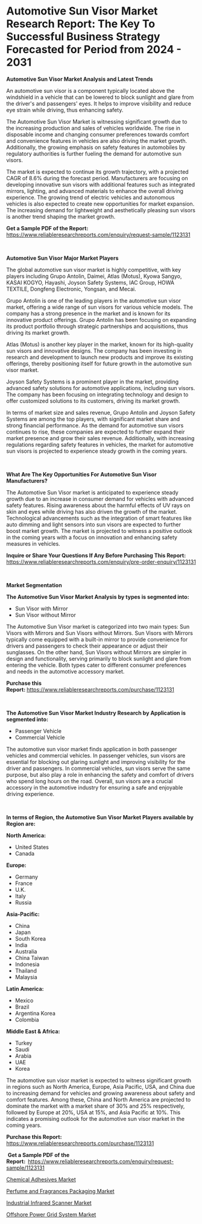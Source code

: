 <p><h1>Automotive Sun Visor Market Research Report: The Key To Successful Business Strategy Forecasted for Period from 2024 - 2031</h1></p><p><strong>Automotive Sun Visor Market Analysis and Latest Trends</strong></p>
<p><p>An automotive sun visor is a component typically located above the windshield in a vehicle that can be lowered to block sunlight and glare from the driver's and passengers' eyes. It helps to improve visibility and reduce eye strain while driving, thus enhancing safety.</p><p>The Automotive Sun Visor Market is witnessing significant growth due to the increasing production and sales of vehicles worldwide. The rise in disposable income and changing consumer preferences towards comfort and convenience features in vehicles are also driving the market growth. Additionally, the growing emphasis on safety features in automobiles by regulatory authorities is further fueling the demand for automotive sun visors.</p><p>The market is expected to continue its growth trajectory, with a projected CAGR of 8.6% during the forecast period. Manufacturers are focusing on developing innovative sun visors with additional features such as integrated mirrors, lighting, and advanced materials to enhance the overall driving experience. The growing trend of electric vehicles and autonomous vehicles is also expected to create new opportunities for market expansion. The increasing demand for lightweight and aesthetically pleasing sun visors is another trend shaping the market growth.</p></p>
<p><strong>Get a Sample PDF of the Report:&nbsp;</strong> <a href="https://www.reliableresearchreports.com/enquiry/request-sample/1123131">https://www.reliableresearchreports.com/enquiry/request-sample/1123131</a></p>
<p>&nbsp;</p>
<p><strong>Automotive Sun Visor Major Market Players</strong></p>
<p><p>The global automotive sun visor market is highly competitive, with key players including Grupo Antolin, Daimei, Atlas (Motus), Kyowa Sangyo, KASAI KOGYO, Hayashi, Joyson Safety Systems, IAC Group, HOWA TEXTILE, Dongfeng Electronic, Yongsan, and Mecai.</p><p>Grupo Antolin is one of the leading players in the automotive sun visor market, offering a wide range of sun visors for various vehicle models. The company has a strong presence in the market and is known for its innovative product offerings. Grupo Antolin has been focusing on expanding its product portfolio through strategic partnerships and acquisitions, thus driving its market growth.</p><p>Atlas (Motus) is another key player in the market, known for its high-quality sun visors and innovative designs. The company has been investing in research and development to launch new products and improve its existing offerings, thereby positioning itself for future growth in the automotive sun visor market.</p><p>Joyson Safety Systems is a prominent player in the market, providing advanced safety solutions for automotive applications, including sun visors. The company has been focusing on integrating technology and design to offer customized solutions to its customers, driving its market growth.</p><p>In terms of market size and sales revenue, Grupo Antolin and Joyson Safety Systems are among the top players, with significant market share and strong financial performance. As the demand for automotive sun visors continues to rise, these companies are expected to further expand their market presence and grow their sales revenue. Additionally, with increasing regulations regarding safety features in vehicles, the market for automotive sun visors is projected to experience steady growth in the coming years.</p></p>
<p>&nbsp;</p>
<p><strong>What Are The Key Opportunities For Automotive Sun Visor Manufacturers?</strong></p>
<p><p>The Automotive Sun Visor market is anticipated to experience steady growth due to an increase in consumer demand for vehicles with advanced safety features. Rising awareness about the harmful effects of UV rays on skin and eyes while driving has also driven the growth of the market. Technological advancements such as the integration of smart features like auto dimming and light sensors into sun visors are expected to further boost market growth. The market is projected to witness a positive outlook in the coming years with a focus on innovation and enhancing safety measures in vehicles.</p></p>
<p><strong>Inquire or Share Your Questions If Any Before Purchasing This Report:</strong> <a href="https://www.reliableresearchreports.com/enquiry/pre-order-enquiry/1123131">https://www.reliableresearchreports.com/enquiry/pre-order-enquiry/1123131</a></p>
<p>&nbsp;</p>
<p><strong>Market Segmentation</strong></p>
<p><strong>The Automotive Sun Visor Market Analysis by types is segmented into:</strong></p>
<p><ul><li>Sun Visor with Mirror</li><li>Sun Visor without Mirror</li></ul></p>
<p><p>The Automotive Sun Visor market is categorized into two main types: Sun Visors with Mirrors and Sun Visors without Mirrors. Sun Visors with Mirrors typically come equipped with a built-in mirror to provide convenience for drivers and passengers to check their appearance or adjust their sunglasses. On the other hand, Sun Visors without Mirrors are simpler in design and functionality, serving primarily to block sunlight and glare from entering the vehicle. Both types cater to different consumer preferences and needs in the automotive accessory market.</p></p>
<p><strong>Purchase this Report:&nbsp;</strong><a href="https://www.reliableresearchreports.com/purchase/1123131">https://www.reliableresearchreports.com/purchase/1123131</a></p>
<p>&nbsp;</p>
<p><strong>The Automotive Sun Visor Market Industry Research by Application is segmented into:</strong></p>
<p><ul><li>Passenger Vehicle</li><li>Commercial Vehicle</li></ul></p>
<p><p>The automotive sun visor market finds application in both passenger vehicles and commercial vehicles. In passenger vehicles, sun visors are essential for blocking out glaring sunlight and improving visibility for the driver and passengers. In commercial vehicles, sun visors serve the same purpose, but also play a role in enhancing the safety and comfort of drivers who spend long hours on the road. Overall, sun visors are a crucial accessory in the automotive industry for ensuring a safe and enjoyable driving experience.</p></p>
<p>&nbsp;</p>
<p><strong>In terms of Region, the Automotive Sun Visor Market Players available by Region are:</strong></p>
<p>
    <p> <strong> North America: </strong>
        <ul>
            <li>United States</li>
            <li>Canada</li>
        </ul>
        </p> 
    <p> <strong> Europe: </strong>
        <ul>
            <li>Germany</li>
            <li>France</li>
            <li>U.K.</li>
            <li>Italy</li>
            <li>Russia</li>
        </ul>
        </p> 
    <p> <strong> Asia-Pacific: </strong>
        <ul>
            <li>China</li>
            <li>Japan</li>
            <li>South Korea</li>
            <li>India</li>
            <li>Australia</li>
            <li>China Taiwan</li>
            <li>Indonesia</li>
            <li>Thailand</li>
            <li>Malaysia</li>
        </ul>
        </p> 
    <p> <strong> Latin America: </strong>
        <ul>
            <li>Mexico</li>
            <li>Brazil</li>
            <li>Argentina Korea</li>
            <li>Colombia</li>
        </ul>
        </p> 
    <p> <strong> Middle East & Africa: </strong>
        <ul>
            <li>Turkey</li>
            <li>Saudi</li>
            <li>Arabia</li>
            <li>UAE</li>
            <li>Korea</li>
        </ul>
    </p>
    </p>
<p><p>The automotive sun visor market is expected to witness significant growth in regions such as North America, Europe, Asia Pacific, USA, and China due to increasing demand for vehicles and growing awareness about safety and comfort features. Among these, China and North America are projected to dominate the market with a market share of 30% and 25% respectively, followed by Europe at 20%, USA at 15%, and Asia Pacific at 10%. This indicates a promising outlook for the automotive sun visor market in the coming years.</p></p>
<p><strong>Purchase this Report: </strong><a href="https://www.reliableresearchreports.com/purchase/1123131">https://www.reliableresearchreports.com/purchase/1123131</a></p>
<p>&nbsp;<strong>Get a Sample PDF of the Report:&nbsp;&nbsp;</strong><a href="https://www.reliableresearchreports.com/enquiry/request-sample/1123131">https://www.reliableresearchreports.com/enquiry/request-sample/1123131</a></p>
<p><strong></strong></p>
<p><p><a href="https://military-diascia-e68.notion.site/Chemical-Adhesives-Market-A-Comprehensive-Report-of-its-Market-Share-Growth-Trends-2024-2031-409f7610fcc3493093e06040720d16cb">Chemical Adhesives Market</a></p><p><a href="https://view.publitas.com/reportprime-1/perfume-and-fragrances-packaging-market-size-share-trends-analysis-report-by-application-regional-outlook-competitive-strategies-and-segment-forecasts-2023-2030/">Perfume and Fragrances Packaging Market</a></p><p><a href="https://view.publitas.com/reportprime-1/industrial-infrared-scanner-market-share-market-new-trends-analysis-report-by-type-by-application-by-end-use-by-region-and-segment-forecasts-2023-2030/">Industrial Infrared Scanner Market</a></p><p><a href="https://view.publitas.com/reportprime-1/offshore-power-grid-system-market-share-market-new-trends-analysis-report-by-type-by-application-by-end-use-by-region-and-segment-forecasts-2023-2030/">Offshore Power Grid System Market</a></p></p>